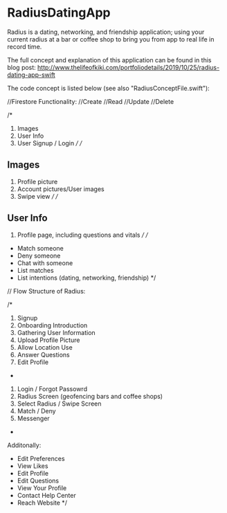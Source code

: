 # RadiusDatingApp

Radius is a dating, networking, and friendship application; using your current radius at a bar or coffee shop to bring you from app to real life in record time.

The full concept and explanation of this application can be found in this blog post: http://www.thelifeofkiki.com/portfoliodetails/2019/10/25/radius-dating-app-swift

The code concept is listed below (see also "RadiusConceptFile.swift"):

//Firestore Functionality:
//Create
//Read
//Update
//Delete


/*
 1. Images
 2. User Info
 3. User Signup / Login
 */
/*
 ## Images
 1. Profile picture
 2. Account pictures/User images
 3. Swipe view
 */
/*
 ## User Info
 1. Profile page, including questions and vitals
 */
/*
 * Match someone
 * Deny someone
 * Chat with someone
 * List matches
 * List intentions (dating, networking, friendship)
 */

// Flow Structure of Radius:

/*
 1. Signup
 2. Onboarding Introduction
 3. Gathering User Information
 4. Upload Profile Picture
 5. Allow Location Use
 6. Answer Questions
 7. Edit Profile
 -
 1. Login / Forgot Passowrd
 2. Radius Screen (geofencing bars and coffee shops)
 3. Select Radius / Swipe Screen
 4. Match / Deny
 5. Messenger
 -
 Additonally:
 - Edit Preferences
 - View Likes
 - Edit Profile
 - Edit Questions
 - View Your Profile
 - Contact Help Center
 - Reach Website
 */


